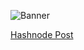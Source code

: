 ![Banner](https://cdn.hashnode.com/res/hashnode/image/upload/v1659203826508/SWsOrpRJJ.png)

[Hashnode Post](https://zavbala.hashnode.dev/lucha-comparison-pages)
